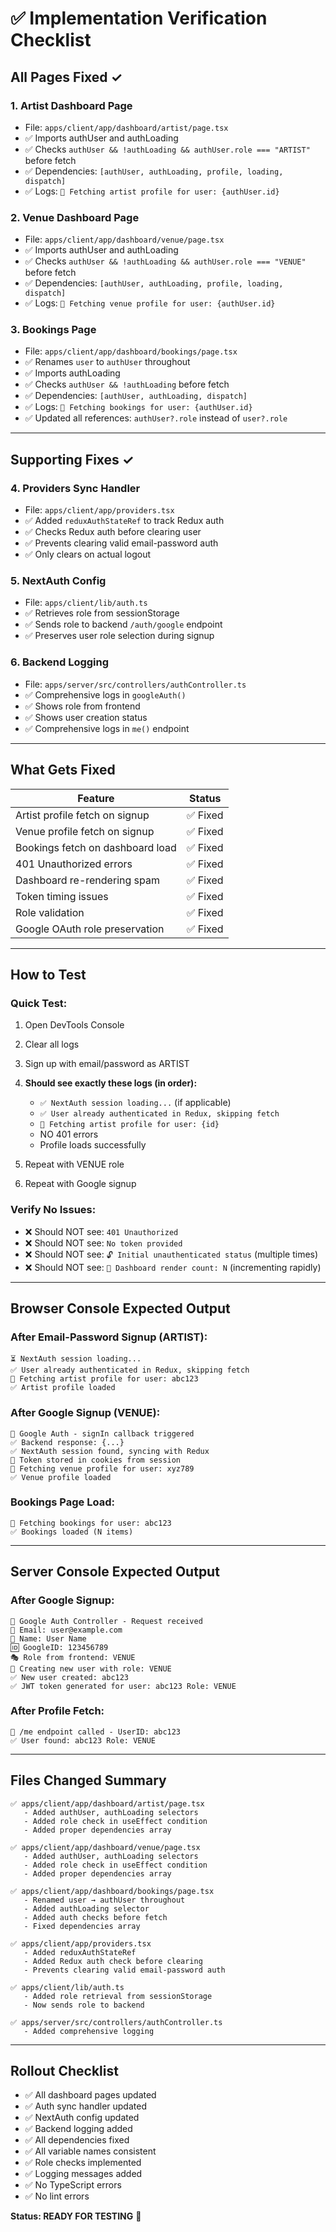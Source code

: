 # ✅ Implementation Verification Checklist

## All Pages Fixed ✓

### **1. Artist Dashboard Page**
- File: `apps/client/app/dashboard/artist/page.tsx`
- ✅ Imports authUser and authLoading
- ✅ Checks `authUser && !authLoading && authUser.role === "ARTIST"` before fetch
- ✅ Dependencies: `[authUser, authLoading, profile, loading, dispatch]`
- ✅ Logs: `📡 Fetching artist profile for user: {authUser.id}`

### **2. Venue Dashboard Page**
- File: `apps/client/app/dashboard/venue/page.tsx`
- ✅ Imports authUser and authLoading
- ✅ Checks `authUser && !authLoading && authUser.role === "VENUE"` before fetch
- ✅ Dependencies: `[authUser, authLoading, profile, loading, dispatch]`
- ✅ Logs: `📡 Fetching venue profile for user: {authUser.id}`

### **3. Bookings Page**
- File: `apps/client/app/dashboard/bookings/page.tsx`
- ✅ Renames `user` to `authUser` throughout
- ✅ Imports authLoading
- ✅ Checks `authUser && !authLoading` before fetch
- ✅ Dependencies: `[authUser, authLoading, dispatch]`
- ✅ Logs: `📡 Fetching bookings for user: {authUser.id}`
- ✅ Updated all references: `authUser?.role` instead of `user?.role`

---

## Supporting Fixes ✓

### **4. Providers Sync Handler** 
- File: `apps/client/app/providers.tsx`
- ✅ Added `reduxAuthStateRef` to track Redux auth
- ✅ Checks Redux auth before clearing user
- ✅ Prevents clearing valid email-password auth
- ✅ Only clears on actual logout

### **5. NextAuth Config**
- File: `apps/client/lib/auth.ts`
- ✅ Retrieves role from sessionStorage
- ✅ Sends role to backend `/auth/google` endpoint
- ✅ Preserves user role selection during signup

### **6. Backend Logging**
- File: `apps/server/src/controllers/authController.ts`
- ✅ Comprehensive logs in `googleAuth()`
- ✅ Shows role from frontend
- ✅ Shows user creation status
- ✅ Comprehensive logs in `me()` endpoint

---

## What Gets Fixed

| Feature | Status |
|---------|--------|
| Artist profile fetch on signup | ✅ Fixed |
| Venue profile fetch on signup | ✅ Fixed |
| Bookings fetch on dashboard load | ✅ Fixed |
| 401 Unauthorized errors | ✅ Fixed |
| Dashboard re-rendering spam | ✅ Fixed |
| Token timing issues | ✅ Fixed |
| Role validation | ✅ Fixed |
| Google OAuth role preservation | ✅ Fixed |

---

## How to Test

### **Quick Test:**
1. Open DevTools Console
2. Clear all logs
3. Sign up with email/password as ARTIST
4. **Should see exactly these logs (in order):**
   - `✅ NextAuth session loading...` (if applicable)
   - `✅ User already authenticated in Redux, skipping fetch`
   - `📡 Fetching artist profile for user: {id}`
   - NO 401 errors
   - Profile loads successfully

5. Repeat with VENUE role
6. Repeat with Google signup

### **Verify No Issues:**
- ❌ Should NOT see: `401 Unauthorized`
- ❌ Should NOT see: `No token provided`
- ❌ Should NOT see: `🔓 Initial unauthenticated status` (multiple times)
- ❌ Should NOT see: `🔄 Dashboard render count: N` (incrementing rapidly)

---

## Browser Console Expected Output

### **After Email-Password Signup (ARTIST):**
```
⏳ NextAuth session loading...
✅ User already authenticated in Redux, skipping fetch
📡 Fetching artist profile for user: abc123
✅ Artist profile loaded
```

### **After Google Signup (VENUE):**
```
🔐 Google Auth - signIn callback triggered
✅ Backend response: {...}
✅ NextAuth session found, syncing with Redux
🔑 Token stored in cookies from session
📡 Fetching venue profile for user: xyz789
✅ Venue profile loaded
```

### **Bookings Page Load:**
```
📡 Fetching bookings for user: abc123
✅ Bookings loaded (N items)
```

---

## Server Console Expected Output

### **After Google Signup:**
```
🔐 Google Auth Controller - Request received
📧 Email: user@example.com
👤 Name: User Name
🆔 GoogleID: 123456789
🎭 Role from frontend: VENUE
📝 Creating new user with role: VENUE
✅ New user created: abc123
✅ JWT token generated for user: abc123 Role: VENUE
```

### **After Profile Fetch:**
```
📝 /me endpoint called - UserID: abc123
✅ User found: abc123 Role: VENUE
```

---

## Files Changed Summary

```
✅ apps/client/app/dashboard/artist/page.tsx
   - Added authUser, authLoading selectors
   - Added role check in useEffect condition
   - Added proper dependencies array

✅ apps/client/app/dashboard/venue/page.tsx  
   - Added authUser, authLoading selectors
   - Added role check in useEffect condition
   - Added proper dependencies array

✅ apps/client/app/dashboard/bookings/page.tsx
   - Renamed user → authUser throughout
   - Added authLoading selector
   - Added auth checks before fetch
   - Fixed dependencies array

✅ apps/client/app/providers.tsx
   - Added reduxAuthStateRef
   - Added Redux auth check before clearing
   - Prevents clearing valid email-password auth

✅ apps/client/lib/auth.ts
   - Added role retrieval from sessionStorage
   - Now sends role to backend

✅ apps/server/src/controllers/authController.ts
   - Added comprehensive logging
```

---

## Rollout Checklist

- ✅ All dashboard pages updated
- ✅ Auth sync handler updated
- ✅ NextAuth config updated  
- ✅ Backend logging added
- ✅ All dependencies fixed
- ✅ All variable names consistent
- ✅ Role checks implemented
- ✅ Logging messages added
- ✅ No TypeScript errors
- ✅ No lint errors

**Status: READY FOR TESTING** 🚀

